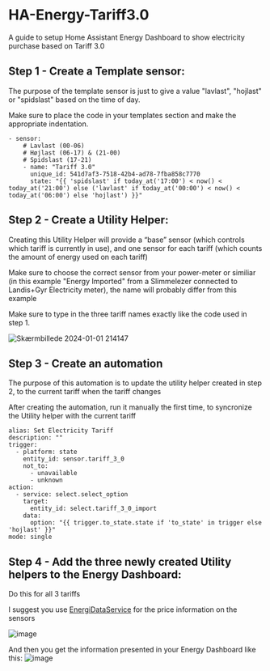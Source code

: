 # HA-Energy-Tariff3.0
A guide to setup Home Assistant Energy Dashboard to show electricity purchase based on Tariff 3.0 

## Step 1 - Create a Template sensor:
The purpose of the template sensor is just to give a value "lavlast", "hojlast" or "spidslast" based on the time of day.

Make sure to place the code in your templates section and make the appropriate indentation.
```
- sensor:
    # Lavlast (00-06)
    # Højlast (06-17) & (21-00)
    # Spidslast (17-21)
    - name: "Tariff 3.0"
      unique_id: 541d7af3-7518-42b4-ad78-7fba858c7770
      state: "{{ 'spidslast' if today_at('17:00') < now() < today_at('21:00') else ('lavlast' if today_at('00:00') < now() < today_at('06:00') else 'hojlast') }}"
```


## Step 2 - Create a Utility Helper:
Creating this Utility Helper will provide a “base” sensor (which controls which tariff is currently in use), and one sensor for each tariff (which counts the amount of energy used on each tariff)

Make sure to choose the correct sensor from your power-meter or similiar (in this example "Energy Imported" from a Slimmelezer connected to Landis+Gyr Electricity meter), the name will probably differ from this example

Make sure to type in the three tariff names exactly like the code used in step 1.

![Skærmbillede 2024-01-01 214147](https://github.com/pvprodk/HA-Energy-Tariff3.0/assets/79306514/266917ed-0e5f-4036-bdaf-ade0e886164f)


## Step 3 - Create an automation
The purpose of this automation is to update the utility helper created in step 2, to the current tariff when the tariff changes

After creating the automation, run it manually the first time, to syncronize the Utility helper with the current tariff
```
alias: Set Electricity Tariff
description: ""
trigger:
  - platform: state
    entity_id: sensor.tariff_3_0
    not_to:
      - unavailable
      - unknown
action:
  - service: select.select_option
    target:
      entity_id: select.tariff_3_0_import
    data:
      option: "{{ trigger.to_state.state if 'to_state' in trigger else 'hojlast' }}"
mode: single
```

## Step 4 - Add the three newly created Utility helpers to the Energy Dashboard:
Do this for all 3 tariffs

I suggest you use [EnergiDataService](https://github.com/MTrab/energidataservice) for the price information on the sensors

![image](https://github.com/pvprodk/HA-Energy-Tariff3.0/assets/79306514/7b2c34a2-8e73-407b-8b1f-bb74bfe7ca1c)

And then you get the information presented in your Energy Dashboard like this:
![image](https://github.com/pvprodk/HA-Energy-Tariff3.0/assets/79306514/3be37acf-aa04-4323-80de-82d1a96f7901)


